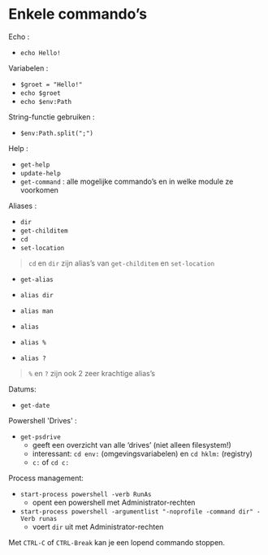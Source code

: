 # Enkele commando’s

Echo :

- `echo Hello!`

Variabelen :

- `$groet = "Hello!"`
- `echo $groet`
- `echo $env:Path`

String-functie gebruiken :

- `$env:Path.split(";")`

Help :

- `get-help`
- `update-help`
- `get-command` : alle mogelijke commando’s en in welke module ze voorkomen

Aliases :

- `dir`
- `get-childitem`
- `cd`
- `set-location`

> `cd` en `dir` zijn alias’s van `get-childitem` en `set-location`

- `get-alias`
- `alias dir`
- `alias man`
- `alias`

- `alias %`
- `alias ?`

> `%` en `?` zijn ook 2 zeer krachtige alias’s

Datums:

- `get-date`

Powershell 'Drives' :

- `get-psdrive`
  - geeft een overzicht van alle ‘drives’ (niet alleen filesystem!)
  - interessant: `cd env:` (omgevingsvariabelen) en `cd hklm:` (registry)
  - `c:` of `cd c:` 

Process management:

- `start-process powershell -verb RunAs`
  - opent een powershell met Administrator-rechten
- `start-process powershell -argumentlist "-noprofile -command dir" -Verb runas`
  - voert `dir` uit met Administrator-rechten


Met `CTRL-C` of `CTRL-Break` kan je een lopend commando stoppen.

